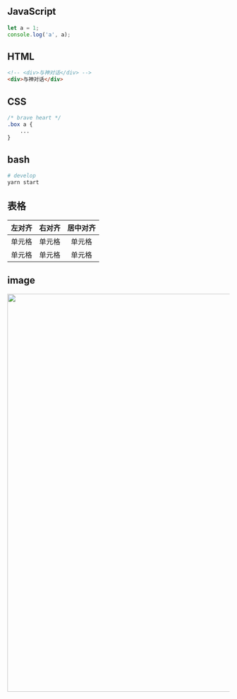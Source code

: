 ## JavaScript

```js
let a = 1;
console.log('a', a);
```

## HTML

```html
<!-- <div>与神对话</div> -->
<div>与神对话</div>
```

## CSS

```css
/* brave heart */
.box a {
    ...
}
```

## bash

```bash
# develop
yarn start
```

## 表格

| 左对齐 | 右对齐 | 居中对齐 |
| :-----| ----: | :----: |
| 单元格 | 单元格 | 单元格 |
| 单元格 | 单元格 | 单元格 |

## image
<p align="center">
  <img width="900" src="https://timgsa.baidu.com/timg?image&quality=80&size=b9999_10000&sec=1593767765596&di=61b5705721b49f9059e146609c62f3e3&imgtype=0&src=http%3A%2F%2Fimg3.imgtn.bdimg.com%2Fit%2Fu%3D2564961638%2C1574001797%26fm%3D214%26gp%3D0.jpg">
</p>


